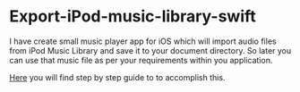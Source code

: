 # Export-iPod-music-library-swift

I have create small music player app for iOS which will import audio files from iPod Music Library and save it to your document directory. So later you can use that music file as per your requirements within you application.

[Here](https://www.logisticinfotech.com/blog/) you will find step by step guide to to accomplish this.
